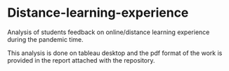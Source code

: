 # Distance-learning-experience
Analysis of students feedback on online/distance learning experience during the pandemic time.

This analysis is done on tableau desktop and the pdf format of the work is provided in the report attached with the repository.

